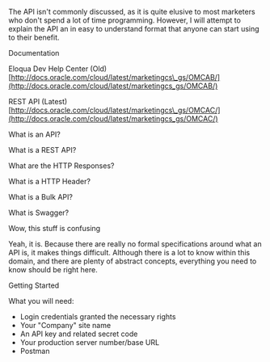 The API isn't commonly discussed, as it is quite elusive to most marketers who don't spend a lot of time programming. However, I will attempt to explain the API an in easy to understand format that anyone can start using to their benefit.

Documentation

Eloqua Dev Help Center \(Old\) [http://docs.oracle.com/cloud/latest/marketingcs\_gs/OMCAB/](http://docs.oracle.com/cloud/latest/marketingcs_gs/OMCAB/)

REST API \(Latest\) [http://docs.oracle.com/cloud/latest/marketingcs\_gs/OMCAC/](http://docs.oracle.com/cloud/latest/marketingcs_gs/OMCAC/)

What is an API?

What is a REST API?

What are the HTTP Responses?

What is a HTTP Header?

What is a Bulk API?

What is Swagger?

Wow, this stuff is confusing

Yeah, it is. Because there are really no formal specifications around what an API is, it makes things difficult. Although there is a lot to know within this domain, and there are plenty of abstract concepts, everything you need to know should be right here.

Getting Started

What you will need:

* Login credentials granted the necessary rights
* Your "Company" site name
* An API key and related secret code
* Your production server number/base URL
* Postman



